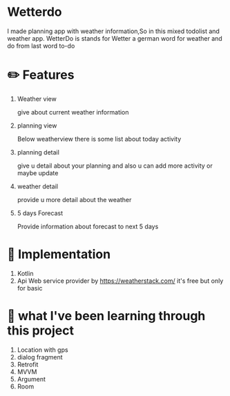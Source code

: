 # Wetterdo

I made planning app with weather information,So in this mixed todolist and weather app. WetterDo is stands for Wetter a german word for weather and do from last word to-do 

# :pencil2: Features
1. Weather view

   give about current weather information 
   
2. planning view

   Below weatherview there is some list about today activity
   
3. planning detail
   
   give u detail about your planning and also u can add more activity or maybe update
   
4. weather detail

   provide u more detail about the weather
   
5. 5 days Forecast
   
   Provide information about forecast to next 5 days
   
# :wrench: Implementation
1. Kotlin
2. Api
   Web service provider by https://weatherstack.com/ it's free but only for basic


# :book: what I've been learning through this project

1. Location with gps
2. dialog fragment
3. Retrofit
4. MVVM
5. Argument
6. Room
